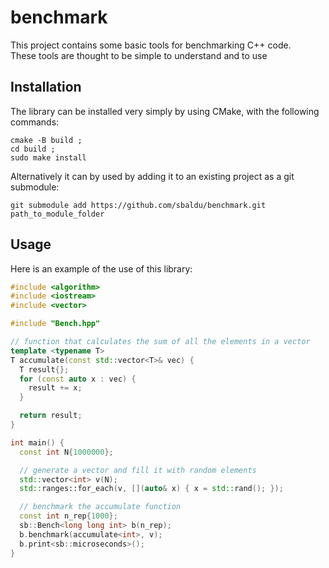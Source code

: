 # benchmark
This project contains some basic tools for benchmarking C++ code.  
These tools are thought to be simple to understand and to use

## Installation
The library can be installed very simply by using CMake, with the following commands:
```shell
cmake -B build ;
cd build ;
sudo make install
```
Alternatively it can by used by adding it to an existing project as a git submodule:
```shell
git submodule add https://github.com/sbaldu/benchmark.git path_to_module_folder
```

## Usage
Here is an example of the use of this library:
```C++
#include <algorithm>
#include <iostream>
#include <vector>

#include "Bench.hpp"

// function that calculates the sum of all the elements in a vector
template <typename T>
T accumulate(const std::vector<T>& vec) {
  T result{};
  for (const auto x : vec) {
	result += x;
  }

  return result;
}

int main() {
  const int N{1000000};

  // generate a vector and fill it with random elements
  std::vector<int> v(N);
  std::ranges::for_each(v, [](auto& x) { x = std::rand(); });

  // benchmark the accumulate function
  const int n_rep{1000};
  sb::Bench<long long int> b(n_rep);
  b.benchmark(accumulate<int>, v);
  b.print<sb::microseconds>();
}
```
